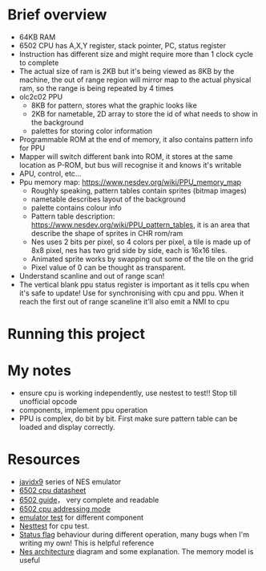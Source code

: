 # Brief overview
- 64KB RAM
- 6502 CPU has A,X,Y register, stack pointer, PC, status register
- Instruction has different size and might require more than 1 clock cycle to complete
- The actual size of ram is 2KB but it's being viewed as 8KB by the machine, the out of range region will mirror map to the actual physical ram, so the range is being repeated by 4 times
- olc2c02 PPU
  - 8KB for pattern, stores what the graphic looks like
  - 2KB for nametable, 2D array to store the id of what needs to show in the background
  - palettes for storing color information
- Programmable ROM at the end of memory, it also contains pattern info for PPU
- Mapper will switch different bank into ROM, it stores at the same location as P-ROM, but bus will recognise it and knows it's writable
- APU, control, etc...
- Ppu memory map: https://www.nesdev.org/wiki/PPU_memory_map
  - Roughly speaking, pattern tables contain sprites (bitmap images)
  - nametable describes layout of the background
  - palette contains colour info
  - Pattern table description: https://www.nesdev.org/wiki/PPU_pattern_tables, it is an area that describe the shape of sprites in CHR rom/ram
  - Nes uses 2 bits per pixel, so 4 colors per pixel, a tile is made up of 8x8 pixel, nes has two grid side by side, each is 16x16 tiles.
  - Animated sprite works by swapping out some of the tile on the grid
  - Pixel value of 0 can be thought as transparent.
- Understand scanline and out of range scan! 
- The vertical blank ppu status register is important as it tells cpu when it's safe to update! Use for synchronising with cpu and ppu. When it reach the first out of range scaneline it'll also emit a NMI to cpu

# Running this project


# My notes
- ensure cpu is working independently, use nestest to test!! Stop till unofficial opcode
- components, implement ppu operation
- PPU is complex, do bit by bit. First make sure pattern table can be loaded and display correctly. 

# Resources
- [javidx9](https://www.youtube.com/watch?v=8XmxKPJDGU0&list=PLrOv9FMX8xJHqMvSGB_9G9nZZ_4IgteYf&index=3) series of NES emulator
- [6502 cpu datasheet](https://www.princeton.edu/~mae412/HANDOUTS/Datasheets/6502.pdf)
- [6502 guide](https://www.nesdev.org/obelisk-6502-guide/)， very complete and readable
- [6502 cpu addressing mode](https://www.nesdev.org/wiki/CPU_addressing_modes)
- [emulator test](https://www.nesdev.org/wiki/Emulator_tests) for different component
- [Nesttest](https://github.com/nwidger/nintengo/blob/master/m65go2/test-roms/nestest/nestest.log) for cpu test.
- [Status flag](https://www.nesdev.org/wiki/Status_flags) behaviour during different operation, many bugs when I'm writing my own! This is helpful reference
- [Nes architecture](https://taywee.github.io/NerdyNights/nerdynights/nesarchitecture.html) diagram and some explanation. The memory model is useful
